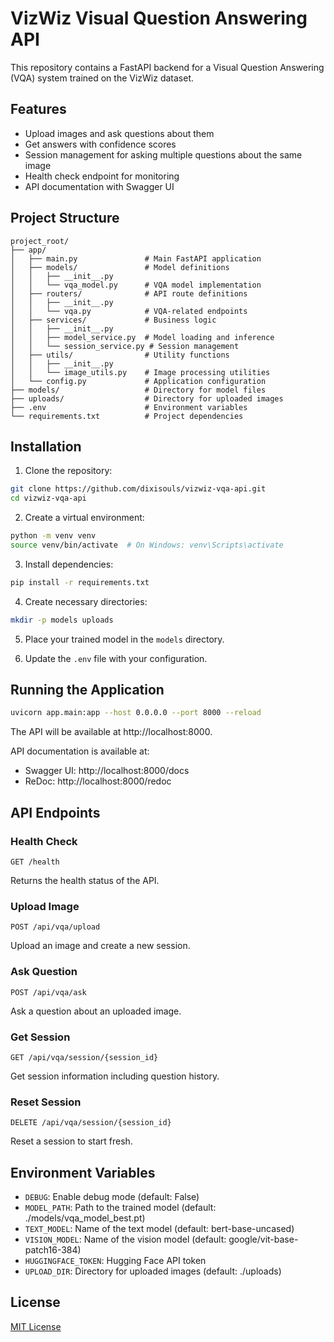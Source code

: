 # VizWiz Visual Question Answering API

This repository contains a FastAPI backend for a Visual Question Answering (VQA)
system trained on the VizWiz dataset.

## Features

- Upload images and ask questions about them
- Get answers with confidence scores
- Session management for asking multiple questions about the same image
- Health check endpoint for monitoring
- API documentation with Swagger UI

## Project Structure

```
project_root/
├── app/
│   ├── main.py               # Main FastAPI application
│   ├── models/               # Model definitions
│   │   ├── __init__.py
│   │   └── vqa_model.py      # VQA model implementation
│   ├── routers/              # API route definitions
│   │   ├── __init__.py
│   │   └── vqa.py            # VQA-related endpoints
│   ├── services/             # Business logic
│   │   ├── __init__.py
│   │   ├── model_service.py  # Model loading and inference
│   │   └── session_service.py # Session management
│   ├── utils/                # Utility functions
│   │   ├── __init__.py
│   │   └── image_utils.py    # Image processing utilities
│   └── config.py             # Application configuration
├── models/                   # Directory for model files
├── uploads/                  # Directory for uploaded images
├── .env                      # Environment variables
└── requirements.txt          # Project dependencies
```

## Installation

1. Clone the repository:

```bash
git clone https://github.com/dixisouls/vizwiz-vqa-api.git
cd vizwiz-vqa-api
```

2. Create a virtual environment:

```bash
python -m venv venv
source venv/bin/activate  # On Windows: venv\Scripts\activate
```

3. Install dependencies:

```bash
pip install -r requirements.txt
```

4. Create necessary directories:

```bash
mkdir -p models uploads
```

5. Place your trained model in the `models` directory.

6. Update the `.env` file with your configuration.

## Running the Application

```bash
uvicorn app.main:app --host 0.0.0.0 --port 8000 --reload
```

The API will be available at http://localhost:8000.

API documentation is available at:

- Swagger UI: http://localhost:8000/docs
- ReDoc: http://localhost:8000/redoc

## API Endpoints

### Health Check

```
GET /health
```

Returns the health status of the API.

### Upload Image

```
POST /api/vqa/upload
```

Upload an image and create a new session.

### Ask Question

```
POST /api/vqa/ask
```

Ask a question about an uploaded image.

### Get Session

```
GET /api/vqa/session/{session_id}
```

Get session information including question history.

### Reset Session

```
DELETE /api/vqa/session/{session_id}
```

Reset a session to start fresh.

## Environment Variables

- `DEBUG`: Enable debug mode (default: False)
- `MODEL_PATH`: Path to the trained model (default: ./models/vqa_model_best.pt)
- `TEXT_MODEL`: Name of the text model (default: bert-base-uncased)
- `VISION_MODEL`: Name of the vision model (default:
  google/vit-base-patch16-384)
- `HUGGINGFACE_TOKEN`: Hugging Face API token
- `UPLOAD_DIR`: Directory for uploaded images (default: ./uploads)

## License

[MIT License](LICENSE)
